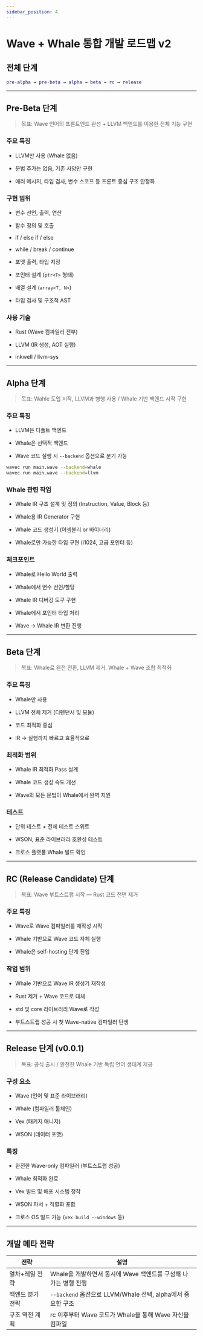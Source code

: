 ```yaml
---
sidebar_position: 4
---
```


# Wave + Whale 통합 개발 로드맵 v2

## 전체 단계

```matlab
pre-alpha → pre-beta → alpha → beta → rc → release
```

---

## Pre-Beta 단계

> 목표: Wave 언어의 프론트엔드 완성 + LLVM 백엔드를 이용한 전체 기능 구현

### 주요 특징
* LLVM만 사용 (Whale 없음)

* 문법 추가는 없음, 기존 사양만 구현

* 에러 메시지, 타입 검사, 변수 스코프 등 프론트 중심 구조 안정화

### 구현 범위
* 변수 선언, 출력, 연산

* 함수 정의 및 호출

* if / else if / else

* while / break / continue

* 포맷 출력, 타입 지정

* 포인터 설계 (`ptr<T>` 형태)

* 배열 설계 (`array<T, N>`)

* 타입 검사 및 구조적 AST

### 사용 기술
* Rust (Wave 컴파일러 전부)

* LLVM (IR 생성, AOT 실행)

* inkwell / llvm-sys

---

## Alpha 단계

> 목표: Wahle 도입 시작, LLVM과 병행 사용 / Whale 기반 백엔드 시작 구현

### 주요 특징
* LLVM은 디폴트 백엔드

* Whale은 선택적 백엔드

* Wave 코드 실행 시 `--backend` 옵션으로 분기 가능

```bash
wavec run main.wave --backend=whale
wavec run main.wave --backend=llvm
```

### Whale 관련 작업
* Whale IR 구조 설계 및 정의 (Instruction, Value, Block 등)

* Whale용 IR Generator 구현

* Whale 코드 생성기 (어셈블리 or 바이너리)

* Whale로만 가능한 타입 구현 (i1024, 고급 포인터 등)

### 체크포인트
* Whale로 Hello World 출력

* Whale에서 변수 선언/할당

* Whale IR 디버깅 도구 구현

* Whale에서 포인터 타입 처리

* Wave → Whale IR 변환 진행

---

## Beta 단계

> 목표: Whale로 완전 전환, LLVM 제거. Whale + Wave 조합 최적화

### 주요 특징
* Whale만 사용

* LLVM 전체 제거 (디펜던시 및 모듈)

* 코드 최적화 중심

* IR → 실행까지 빠르고 효율적으로

### 최적화 범위
* Whale IR 최적화 Pass 설계

* Whale 코드 생성 속도 개선

* Wave의 모든 문법이 Whale에서 완벽 지원

### 테스트
* 단위 테스트 + 전체 테스트 스위트

* WSON, 표준 라이브러리 호환성 테스트

* 크로스 플랫폼 Whale 빌드 확인

---

## RC (Release Candidate) 단계

> 목표: Wave 부트스트랩 시작 — Rust 코드 전면 제거

### 주요 특징
* Wave로 Wave 컴파일러를 재작성 시작

* Whale 기반으로 Wave 코드 자체 실행

* Whale은 self-hosting 단계 진입

### 작업 범위
* Whale 기반으로 Wave IR 생성기 재작성

* Rust 제거 + Wave 코드로 대체

* std 및 core 라이브러리 Wave로 작성

* 부트스트랩 성공 시 첫 Wave-native 컴파일러 탄생

---

## Release 단계 (v0.0.1)

> 목표: 공식 출시 / 완전한 Whale 기반 독립 언어 생태계 제공

### 구성 요소
* Wave (언어 및 표준 라이브러리)

* Whale (컴파일러 툴체인)

* Vex (패키지 매니저)

* WSON (데이터 포맷)

### 특징
* 완전한 Wave-only 컴파일러 (부트스트랩 성공)

* Whale 최적화 완료

* Vex 빌드 및 배포 시스템 정착

* WSON 파서 + 직렬화 포함

* 크로스 OS 빌드 가능 (`vex build --windows` 등)

---

## 개발 메타 전략

| 전략           | 설명                                                                 |
|----------------|----------------------------------------------------------------------|
| 열차+레일 전략 | Whale을 개발하면서 동시에 Wave 백엔드를 구성해 나가는 병행 진행       |
| 백엔드 분기 전략 | `--backend` 옵션으로 LLVM/Whale 선택, alpha에서 중요한 구조            |
| 구조 역전 계획 | rc 이후부터 Wave 코드가 Whale을 통해 Wave 자신을 컴파일               |
